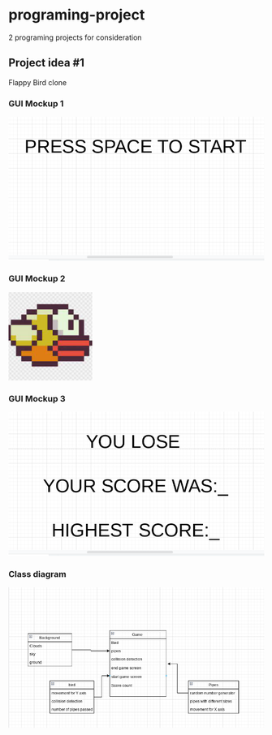 # programing-project
2 programing projects for consideration
## Project idea #1
Flappy Bird clone

### GUI Mockup 1
![startscreen](images/Startscreenflappy.png)
### GUI Mockup 2
![flappybird](images/Flappybirdimage.png)
### GUI Mockup 3
![endscreen](images/Endscreenflappy.png)
### Class diagram
![Class Diagram](images/Flappybird.png)
